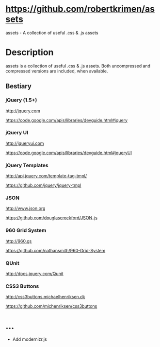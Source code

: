 # https://github.com/robertkrimen/assets

assets - A collection of useful .css &amp; .js assets

# Description

assets is a collection of useful .css &amp; .js assets. Both uncompressed and compressed versions are included, when available. 

## Bestiary

### jQuery (1.5+)

http://jquery.com

https://code.google.com/apis/libraries/devguide.html#jquery

### jQuery UI

http://jqueryui.com

https://code.google.com/apis/libraries/devguide.html#jqueryUI

### jQuery Templates

http://api.jquery.com/template-tag-tmpl/

https://github.com/jquery/jquery-tmpl

### JSON

http://www.json.org

https://github.com/douglascrockford/JSON-js

### 960 Grid System

http://960.gs

https://github.com/nathansmith/960-Grid-System

### QUnit

http://docs.jquery.com/Qunit

### CSS3 Buttons

http://css3buttons.michaelhenriksen.dk

https://github.com/michenriksen/css3buttons

# ...

* Add modernizr.js

